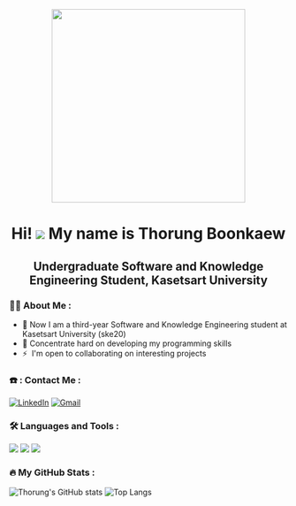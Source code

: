 <div id="header" align="center">
  <img src="https://media.giphy.com/media/Qo2dupDib32rkTY4hX/giphy.gif" width="350"/>
</div>

<div align="center">
  <h1>Hi! <img src="https://user-images.githubusercontent.com/18350557/176309783-0785949b-9127-417c-8b55-ab5a4333674e.gif"> My name is Thorung Boonkaew</h1>
</div>

<div align="center">
  <h2>Undergraduate Software and Knowledge Engineering Student, Kasetsart University</h2>
</div>

### :woman_technologist: About Me :
* 📖  Now I am a third-year Software and Knowledge Engineering student at Kasetsart University (ske20)
* 🌟  Concentrate hard on developing my programming skills
* ⚡  I'm open to collaborating on interesting projects  

### ☎️ : Contact Me : 
[![LinkedIn](https://img.shields.io/badge/LinkedIn-0077B5?style=for-the-badge&logo=linkedin&logoColor=white)](https://www.linkedin.com/in/thorung-boonkaew-359452269) 
[![Gmail](https://img.shields.io/badge/Gmail-D14836?style=for-the-badge&logo=gmail&logoColor=white)](mailto:thorungboonmail@gmail.com) 

### :hammer_and_wrench: Languages and Tools :
<div>
  <img src="https://img.shields.io/badge/Python-FFD43B?style=for-the-badge&logo=python&logoColor=blue">
  <img src="https://img.shields.io/badge/C-00599C?style=for-the-badge&logo=c&logoColor=white">
  <img src="https://img.shields.io/badge/C%2B%2B-00599C?style=for-the-badge&logo=c%2B%2B&logoColor=white">
</div>


### 🔥 My GitHub Stats :
![Thorung's GitHub stats](https://github-readme-stats.vercel.app/api?username=thorungb&show_icons=true)
![Top Langs](https://github-readme-stats.vercel.app/api/top-langs/?username=thorungb&layout=compact)
